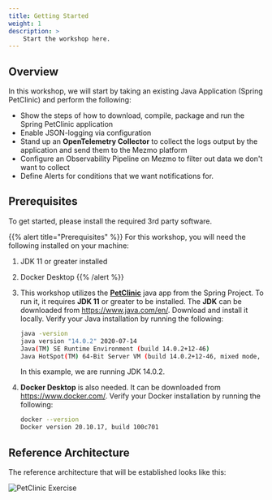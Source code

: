 ```yaml
---
title: Getting Started
weight: 1
description: >
    Start the workshop here.
---
```


## Overview

In this workshop, we will start by taking an existing Java Application (Spring PetClinic) and perform the following:

* Show the steps of how to download, compile, package and run the Spring PetClinic application
* Enable JSON-logging via configuration
* Stand up an **OpenTelemetry Collector** to collect the logs output by the application and send them to the Mezmo platform
* Configure an Observability Pipeline on Mezmo to filter out data we don't want to collect
* Define Alerts for conditions that we want notifications for.

## Prerequisites

To get started, please install the required 3rd party software.

{{% alert title="Prerequisites" %}}
For this workshop, you will need the following installed on your machine:

1. JDK 11 or greater installed
2. Docker Desktop
{{% /alert %}}

1. This workshop utilizes the [**PetClinic**](https://spring-petclinic.github.io/) java app from the Spring Project.  To run it, it requires **JDK 11** or greater to be installed.  The **JDK** can be downloaded from https://www.java.com/en/.  Download and install it locally.  Verify your Java installation by running the following:


    ```bash
    java -version
    java version "14.0.2" 2020-07-14
    Java(TM) SE Runtime Environment (build 14.0.2+12-46)
    Java HotSpot(TM) 64-Bit Server VM (build 14.0.2+12-46, mixed mode, sharing)
    ```

    In this example, we are running JDK 14.0.2.

2. **Docker Desktop** is also needed.  It can be downloaded from https://www.docker.com/.  Verify your Docker installation by running the following:

    ```bash
    docker --version
    Docker version 20.10.17, build 100c701
    ```

## Reference Architecture

The reference architecture that will be established looks like this:

![PetClinic Exercise](../../images/petclinic.png)

[JDK]: https://jdk.java.net


